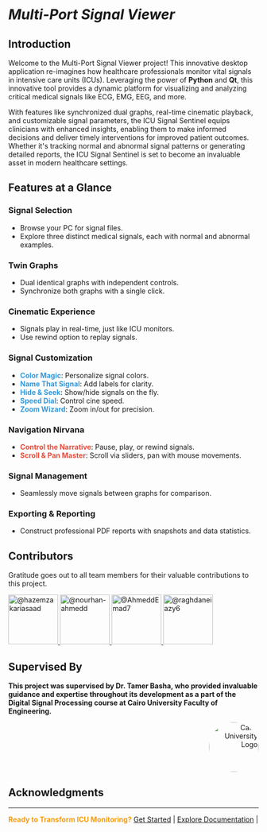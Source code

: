 # ***Multi-Port Signal Viewer***


## Introduction

Welcome to the Multi-Port Signal Viewer project! This innovative desktop application re-imagines how healthcare professionals monitor vital signals in intensive care units (ICUs). Leveraging the power of **Python** and **Qt**, this innovative tool provides a dynamic platform for visualizing and analyzing critical medical signals like ECG, EMG, EEG, and more.

With features like synchronized dual graphs, real-time cinematic playback, and customizable signal parameters, the ICU Signal Sentinel equips clinicians with enhanced insights, enabling them to make informed decisions and deliver timely interventions for improved patient outcomes. Whether it's tracking normal and abnormal signal patterns or generating detailed reports, the ICU Signal Sentinel is set to become an invaluable asset in modern healthcare settings.

## Features at a Glance

### Signal Selection

- Browse your PC for signal files.
- Explore three distinct medical signals, each with normal and abnormal examples.

### Twin Graphs

- Dual identical graphs with independent controls.
- Synchronize both graphs with a single click.

### Cinematic Experience

- Signals play in real-time, just like ICU monitors.
- Use rewind option to replay signals.

### Signal Customization

- **<span style="color:#3498db">Color Magic</span>**: Personalize signal colors.
- **<span style="color:#3498db">Name That Signal</span>**: Add labels for clarity.
- **<span style="color:#3498db">Hide & Seek</span>**: Show/hide signals on the fly.
- **<span style="color:#3498db">Speed Dial</span>**: Control cine speed.
- **<span style="color:#3498db">Zoom Wizard</span>**: Zoom in/out for precision.

### Navigation Nirvana

- **<span style="color:#e74c3c">Control the Narrative</span>**: Pause, play, or rewind signals.
- **<span style="color:#e74c3c">Scroll & Pan Master</span>**: Scroll via sliders, pan with mouse movements.

### Signal Management

- Seamlessly move signals between graphs for comparison.

### Exporting & Reporting

- Construct professional PDF reports with snapshots and data statistics.

## Contributors

Gratitude goes out to all team members for their valuable contributions to this project.

<div align="left">
  <a href="https://github.com/hazemzakariasaad">
    <img src="https://github.com/hazemzakariasaad.png" width="100px" alt="@hazemzakariasaad">
  </a>
  <a href="https://github.com/nourhan-ahmedd">
    <img src="https://github.com/nourhan-ahmedd.png" width="100px" alt="@nourhan-ahmedd">
  </a>
  <a href="https://github.com/AhmeddEmad7">
    <img src="https://github.com/AhmeddEmad7.png" width="100px" alt="@AhmeddEmad7">
  </a>
  <a href="https://github.com/raghdaneiazyy6">
    <img src="https://github.com/raghdaneiazyy6.png" width="100px" alt="@raghdaneiazy6">
  </a>
</div>

## Supervised By

**This project was supervised by Dr. Tamer Basha, who provided invaluable guidance and expertise throughout its development as a part of the Digital Signal Processing course at Cairo University Faculty of Engineering.**

<div style="text-align: right">
    <img src="https://imgur.com/Wk4nR0m.png" alt="Cairo University Logo" width="100" style="border-radius: 50%;"/>
</div>



## Acknowledgments


---

**<span style="color:#f39c12">Ready to Transform ICU Monitoring?</span>** [Get Started](#) | [Explore Documentation](docs/) |
